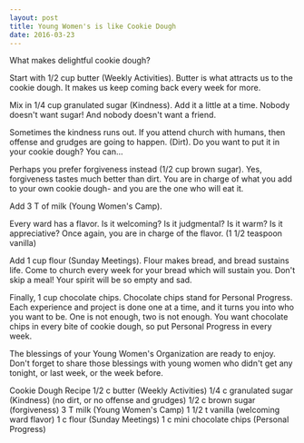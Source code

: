 ```yaml
---
layout: post
title: Young Women's is like Cookie Dough
date: 2016-03-23
---
```


What makes delightful cookie dough?  

Start with 1/2 cup butter (Weekly Activities).  Butter is what attracts us to the cookie dough.  It makes us keep coming back every week for more.

Mix in 1/4 cup granulated sugar (Kindness).  Add it a little at a time.  Nobody doesn't want sugar!  And nobody doesn't want a friend.

Sometimes the kindness runs out.  If you attend church with humans, then offense and grudges are going to happen.  (Dirt).  Do you want to put it in your cookie dough?  You can...

Perhaps you prefer forgiveness instead (1/2 cup brown sugar).  Yes, forgiveness tastes much better than dirt.  You are in charge of what you add to your own cookie dough- and you are the one who will eat it.  

Add 3 T of milk (Young Women's Camp).

Every ward has a flavor.  Is it welcoming?  Is it judgmental?  Is it warm?  Is it appreciative?  Once again, you are in charge of the flavor.  (1 1/2 teaspoon vanilla)

Add 1 cup flour (Sunday Meetings).  Flour makes bread, and bread sustains life.  Come to church every week for your bread which will sustain you.  Don't skip a meal!  Your spirit will be so empty and sad.

Finally, 1 cup chocolate chips.  Chocolate chips stand for Personal Progress.  Each experience and project is done one at a time, and it turns you into who you want to be.  One is not enough, two is not enough.  You want chocolate chips in every bite of cookie dough, so put Personal Progress in every week.  

The blessings of your Young Women's Organization are ready to enjoy.  Don't forget to share those blessings with young women who didn't get any tonight, or last week, or the week before.

Cookie Dough Recipe
1/2 c butter (Weekly Activities)
1/4 c granulated sugar (Kindness)
(no dirt, or no offense and grudges)
1/2 c brown sugar (forgiveness)
3 T milk (Young Women's Camp)
1 1/2 t vanilla (welcoming ward flavor)
1 c flour (Sunday Meetings)
1 c mini chocolate chips (Personal Progress)
